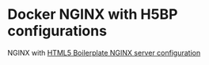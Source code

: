 # Docker NGINX with H5BP configurations

NGINX with [HTML5 Boilerplate NGINX server configuration](https://github.com/h5bp/server-configs-nginx)

